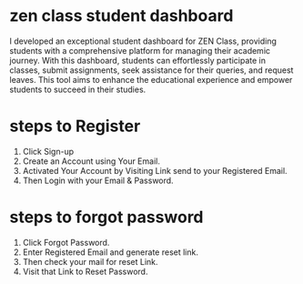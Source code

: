 # zen class student dashboard

I developed an exceptional student dashboard for ZEN Class, providing students with a comprehensive platform for managing their academic journey. With this dashboard, students can effortlessly participate in classes, submit assignments, seek assistance for their queries, and request leaves. This tool aims to enhance the educational experience and empower students to succeed in their studies.

# steps to Register

1) Click Sign-up
2) Create an Account using Your Email.
3) Activated Your Account by Visiting Link send to your Registered Email.
4) Then Login with your Email & Password.

# steps to forgot password

1) Click Forgot Password.
2) Enter Registered Email and generate reset link.
3) Then check your mail for reset Link.
4) Visit that Link to Reset Password.
